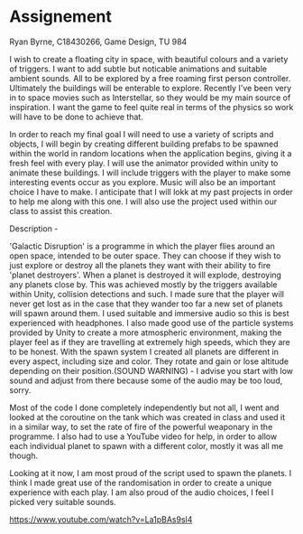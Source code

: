 # Assignement
Ryan Byrne,
C18430266,
Game Design, TU 984

I wish to create a floating city in space, with beautiful colours and a variety of triggers.
I want to add subtle but noticable animations and suitable ambient sounds. All to be 
explored by a free roaming first person controller. Ultimately the buildings will be enterable 
to explore. Recently I've been very in to space movies such as Interstellar, so they would
be my main source of inspiration. I want the game to feel quite real in terms of the physics
so work will have to be done to achieve that.

In order to reach my final goal I will need to use a variety of scripts and objects, I will
begin by creating different building prefabs to be spawned within the world in random locations
when the application begins, giving it a fresh feel with every play. I will use the animator 
provided within unity to animate these buildings. I will include triggers with the player to make
some interesting events occur as you explore. Music will also be an important choice I have to make.
I anticipate that I will lokk at my past projects in order to help me along with this one. I will 
also use the project used within our class to assist this creation.

Description -

'Galactic Disruption' is a programme in which the player flies around an open space, intended to be outer
space. They can choose if they wish to just explore or destroy all the planets they want with their ability 
to fire 'planet destroyers'. When a planet is destroyed it will explode, destroying any planets close by. This
was achieved mostly by the triggers available within Unity, collision detections and such.
I made sure that the player will never get lost as in the case that they wander too far a new set of planets
will spawn around them. I used suitable and immersive audio so this is best experienced with headphones. I
also made good use of the particle systems provided by Unity to create a more atmospheric environment, making the 
player feel as if they are travelling at extremely high speeds, which they are to be honest. With the spawn system 
I created all planets are different in every aspect, including size and color. They rotate and gain or lose altitude
depending on their position.(SOUND WARNING) - I advise you start with low sound and adjust from there because some of the audio may
be too loud, sorry.

Most of the code I done completely independently but not all, I went and looked at the coroutine on the tank which was 
created in class and used it in a similar way, to set the rate of fire of the powerful weaponary in the programme. I also 
had to use a YouTube video for help, in order to allow each individual planet to spawn with a different color, mostly it was 
all me though.

Looking at it now, I am most proud of the script used to spawn the planets. I think I made great use of the randomisation 
in order to create a unique experience with each play. I am also proud of the audio choices, I feel I picked very suitable sounds.

https://www.youtube.com/watch?v=La1pBAs9sl4

